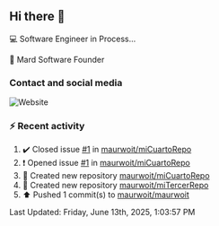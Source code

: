 ## Hi there 👋

:computer: Software Engineer in Process...

:office: Mard Software Founder

### Contact and social media

![Website](https://img.shields.io/badge/maurwoit.com-up-green?style=for-the-badge)


### :zap: Recent activity
<!--RECENT_ACTIVITY:start-->
1. ✔️ Closed issue [#1](https://github.com/maurwoit/miCuartoRepo/issues/1) in [maurwoit/miCuartoRepo](https://github.com/maurwoit/miCuartoRepo)<br>
2. ❗️ Opened issue [#1](https://github.com/maurwoit/miCuartoRepo/issues/1) in [maurwoit/miCuartoRepo](https://github.com/maurwoit/miCuartoRepo)<br>
3. 📔 Created new repository [maurwoit/miCuartoRepo](https://github.com/maurwoit/miCuartoRepo)<br>
4. 📔 Created new repository [maurwoit/miTercerRepo](https://github.com/maurwoit/miTercerRepo)<br>
5. ⬆️ Pushed 1 commit(s) to [maurwoit/maurwoit](https://github.com/maurwoit/maurwoit)<br>
<!--RECENT_ACTIVITY:end-->

<!--RECENT_ACTIVITY:last_update-->
Last Updated: Friday, June 13th, 2025, 1:03:57 PM
<!--RECENT_ACTIVITY:last_update_end-->